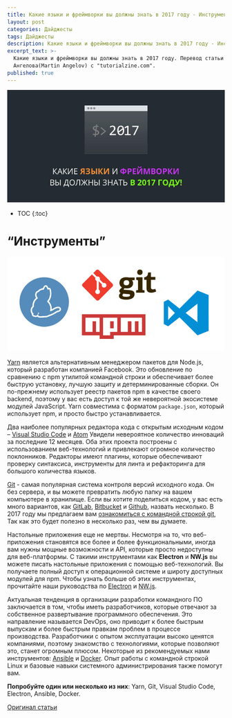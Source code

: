 ```yaml
---
title: Какие языки и фреймворки вы должны знать в 2017 году - Инструменты
layout: post
categories: Дайджесты
tags: Дайджесты
description: Какие языки и фреймворки вы должны знать в 2017 году - Инструменты.
excerpt_text: >-
  Какие языки и фреймворки вы должны знать в 2017 году. Перевод статьи Мартина
  Ангелова(Martin Angelov) с "tutorialzine.com".
published: true
---
```


![Какие языки и фреймворки вы должны знать в 2017 году](/images/post/digest/04-2017/the-languages-and-frameworks-you-should-learn-in-2017.png)

* TOC
{:toc}

# “Инструменты”

![Какие языки и фреймворки вы должны знать в 2017 году](/images/post/digest/04-2017/the-languages-and-frameworks-you-should-learn-in-2017-tools.jpg)

[Yarn](https://yarnpkg.com/) является альтернативным менеджером пакетов для Node.js, который разработан компанией Facebook. Это обновление по сравнению с npm утилитой командной строки и обеспечивает более быструю установку, лучшую защиту и детерминированные сборки. Он по-прежнему использует реестр пакетов npm в качестве своего backend, поэтому у вас есть доступ к той же невероятной экосистеме модулей JavaScript. Yarn совместима с форматом `package.json`, который использует npm, и просто быстро устанавливается.

Два наиболее популярных редактора кода с открытым исходным кодом – [Visual Studio Code](https://code.visualstudio.com/) и [Atom](https://atom.io/) Увидели невероятное количество инноваций за последние 12 месяцев. Оба этих проекта построены с использованием веб-технологий и привлекают огромное количество поклонников. Редакторы имеют плагины, которые обеспечивают проверку синтаксиса, инструменты для линта и рефакторинга для большого количества языков.

[Git](https://git-scm.com/) - самая популярная система контроля версий исходного кода. Он без сервера, и вы можете превратить любую папку на вашем компьютере в хранилище. Если вы хотите поделиться кодом, у вас есть много вариантов, как [GitLab](https://about.gitlab.com/), [Bitbucket](https://bitbucket.org/) и [Github](https://github.com/), назвать несколько. В 2017 году мы предлагаем вам [ознакомиться с командной строкой git](http://tutorialzine.com/2016/06/learn-git-in-30-minutes/), Так как это будет полезно в несколько раз, чем вы думаете.

Настольные приложения еще не мертвы. Несмотря на то, что веб-приложения становятся все более и более функциональными, иногда вам нужны мощные возможности и API, которые просто недоступны для веб-платформы. С такими инструментами как **Electron** и **NW.js** вы можете писать настольные приложения с помощью веб-технологий. Вы получаете полный доступ к операционной системе и широту доступных модулей для npm. Чтобы узнать больше об этих инструментах, прочитайте наши руководства по [Electron](http://tutorialzine.com/2015/12/creating-your-first-desktop-app-with-html-js-and-electron/) и [NW.js](http://tutorialzine.com/2015/01/your-first-node-webkit-app/).

Актуальная тенденция в организации разработки командного ПО заключается в том, чтобы иметь разработчиков, которые отвечают за собственное развертывание программного обеспечения. Это направление называется DevOps, оно приводит к более быстрым выпускам и более быстрым правкам проблем в процессе производства. Разработчики с опытом эксплуатации высоко ценятся компаниями, поэтому знакомство с технологиями, которые позволяют это, станет огромным плюсом. Некоторые из рекомендуемых нами инструментов: [Ansible](https://www.ansible.com/) и [Docker](https://www.docker.com/). Опыт работы с командной строкой Linux и базовые навыки системного администрирования также помогут вам.

**Попробуйте один или несколько из них**: Yarn, Git, Visual Studio Code, Electron, Ansible, Docker.


[Оригинал статьи](http://tutorialzine.com/2016/12/the-languages-frameworks-tools-you-should-learn-in-2017/)
